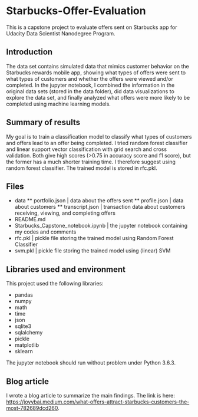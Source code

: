 # Starbucks-Offer-Evaluation
This is a capstone project to evaluate offers sent on Starbucks app for Udacity Data Scientist Nanodegree Program.

## Introduction
The data set contains simulated data that mimics customer behavior on the Starbucks rewards mobile app, showing what types of offers were sent to what types of customers and whether the offers were viewed and/or completed. In the jupyter notebook, I combined the information in the original data sets (stored in the data folder), did data visualizations to explore the data set, and finally analyzed what offers were more likely to be completed using machine learning models. 

## Summary of results
My goal is to train a classification model to classify what types of customers and offers lead to an offer being completed. I tried random forest classifier and linear support vector classification with grid search and cross validation. Both give high scores (>0.75 in accuracy score and f1 score), but the former has a much shorter training time. I therefore suggest using random forest classifier. The trained model is stored in rfc.pkl.

## Files
* data
  ** portfolio.json | data about the offers sent
  ** profile.json | data about customers
  ** transcript.json | transaction data about customers receiving, viewing, and completing offers
* README.md
* Starbucks_Capstone_notebook.ipynb | the jupyter notebook containing my codes and comments
* rfc.pkl | pickle file storing the trained model using Random Forest Classifier
* svm.pkl | pickle file storing the trained model using (linear) SVM

## Libraries used and environment
This project used the following libraries:
* pandas
* numpy
* math
* time
* json
* sqlite3
* sqlalchemy
* pickle
* matplotlib
* sklearn

The jupyter notebook should run without problem under Python 3.6.3.

## Blog article
I wrote a blog article to summarize the main findings. The link is here: https://joyybai.medium.com/what-offers-attract-starbucks-customers-the-most-782689dcd260.
